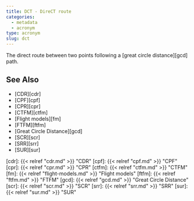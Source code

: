 ```yaml
---
title: DCT - DireCT route
categories:
  - metadata
  - acronym
type: acronym
slug: dct
---
```


The direct route between two points following a [great circle distance][gcd] path.


## See Also

* [CDR][cdr]
* [CPF][cpf]
* [CPR][cpr]
* [CTFM][ctfm]
* [Flight models][fm]
* [FTFM][ftfm]
* [Great Circle Distance][gcd]
* [SCR][scr]
* [SRR][srr]
* [SUR][sur]

[cdr]: {{< relref "cdr.md" >}} "CDR"
[cpf]: {{< relref "cpf.md" >}} "CPF"
[cpr]: {{< relref "cpr.md" >}} "CPR"
[ctfm]: {{< relref "ctfm.md" >}} "CTFM"
[fm]: {{< relref "flight-models.md" >}} "Flight models"
[ftfm]: {{< relref "ftfm.md" >}} "FTFM"
[gcd]: {{< relref "gcd.md" >}} "Great Circle Distance"
[scr]: {{< relref "scr.md" >}} "SCR"
[srr]: {{< relref "srr.md" >}} "SRR"
[sur]: {{< relref "sur.md" >}} "SUR"

